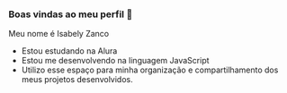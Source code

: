 ### Boas vindas ao meu perfil 🐬

Meu nome é Isabely Zanco

- Estou estudando na Alura
- Estou me desenvolvendo na linguagem JavaScript
- Utilizo esse espaço para minha organização e compartilhamento dos meus projetos desenvolvidos.
